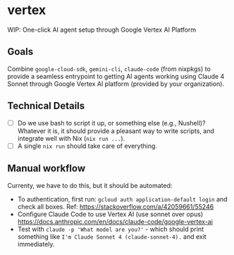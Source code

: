 # vertex

WIP: One-click AI agent setup through Google Vertex AI Platform

## Goals

Combine `google-cloud-sdk`, `gemini-cli`, `claude-code` (from nixpkgs) to provide a seamless entrypoint to getting AI agents working using Claude 4 Sonnet through Google Vertex AI platform (provided by your organization).

## Technical Details

- [ ] Do we use bash to script it up, or something else (e.g., Nushell)? Whatever it is, it should provide a pleasant way to write scripts, and integrate well with Nix (`nix run ...`).
- [ ] A single `nix run` should take care of everything.

## Manual workflow

Currenty, we have to do this, but it should be automated:

- To authentication, first run: `gcloud auth application-default login` and check all boxes. Ref: https://stackoverflow.com/a/42059661/55246
- Configure Claude Code to use Vertex AI (use sonnet over opus) https://docs.anthropic.com/en/docs/claude-code/google-vertex-ai
- Test with `claude -p 'What model are you?'` - which should print something like `I'm Claude Sonnet 4 (claude-sonnet-4).` and exit immediately.